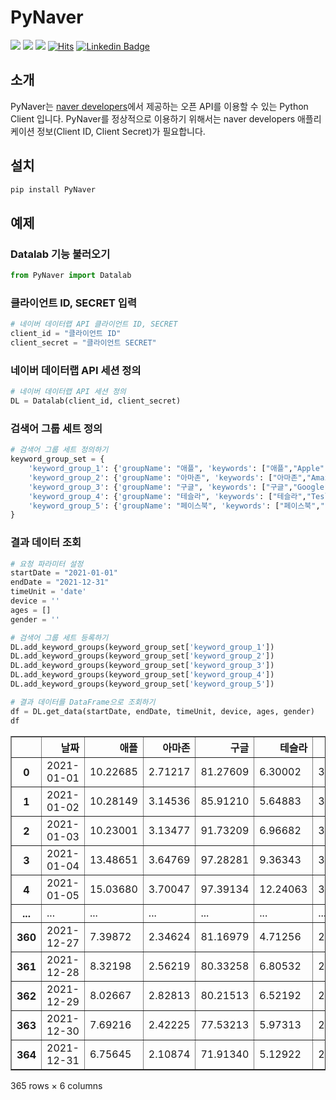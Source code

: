 # PyNaver

![](https://img.shields.io/badge/python-3.8-blue.svg)
![](https://img.shields.io/badge/pandas-1.3.5-red.svg)
![](https://img.shields.io/badge/api-naver-green.svg)
[![Hits](https://hits.seeyoufarm.com/api/count/incr/badge.svg?url=https%3A%2F%2Fgithub.com%2FWooilJeong%2FPyNaver&count_bg=%2300CBFF&title_bg=%23555555&icon=&icon_color=%23E7E7E7&title=hits&edge_flat=false)](https://hits.seeyoufarm.com)
[![Linkedin Badge](https://img.shields.io/badge/-WooilJeong-blue?style=plastic&logo=Linkedin&logoColor=white&link=https://www.linkedin.com/in/wooil/)](https://www.linkedin.com/in/wooil/) 

## 소개

PyNaver는 [naver developers](https://developers.naver.com/)에서 제공하는 오픈 API를 이용할 수 있는 Python Client 입니다. PyNaver를 정상적으로 이용하기 위해서는 naver developers 애플리케이션 정보(Client ID, Client Secret)가 필요합니다.

## 설치

```bash
pip install PyNaver
```

## 예제

### Datalab 기능 불러오기
```python
from PyNaver import Datalab
```

### 클라이언트 ID, SECRET 입력
```python
# 네이버 데이터랩 API 클라이언트 ID, SECRET
client_id = "클라이언트 ID"
client_secret = "클라이언트 SECRET"
```

### 네이버 데이터랩 API 세션 정의
```python
# 네이버 데이터랩 API 세션 정의
DL = Datalab(client_id, client_secret)
```

### 검색어 그룹 세트 정의
```python
# 검색어 그룹 세트 정의하기
keyword_group_set = {
    'keyword_group_1': {'groupName': "애플", 'keywords': ["애플","Apple","AAPL"]},
    'keyword_group_2': {'groupName': "아마존", 'keywords': ["아마존","Amazon","AMZN"]},
    'keyword_group_3': {'groupName': "구글", 'keywords': ["구글","Google","GOOGL"]},
    'keyword_group_4': {'groupName': "테슬라", 'keywords': ["테슬라","Tesla","TSLA"]},
    'keyword_group_5': {'groupName': "페이스북", 'keywords': ["페이스북","Facebook","FB"]}
}
```

### 결과 데이터 조회
```python
# 요청 파라미터 설정
startDate = "2021-01-01"
endDate = "2021-12-31"
timeUnit = 'date'
device = ''
ages = []
gender = ''

# 검색어 그룹 세트 등록하기
DL.add_keyword_groups(keyword_group_set['keyword_group_1'])
DL.add_keyword_groups(keyword_group_set['keyword_group_2'])
DL.add_keyword_groups(keyword_group_set['keyword_group_3'])
DL.add_keyword_groups(keyword_group_set['keyword_group_4'])
DL.add_keyword_groups(keyword_group_set['keyword_group_5'])

# 결과 데이터를 DataFrame으로 조회하기
df = DL.get_data(startDate, endDate, timeUnit, device, ages, gender)
df
```




<div>

<table border="1" class="dataframe">
  <thead>
    <tr style="text-align: right;">
      <th></th>
      <th>날짜</th>
      <th>애플</th>
      <th>아마존</th>
      <th>구글</th>
      <th>테슬라</th>
      <th>페이스북</th>
    </tr>
  </thead>
  <tbody>
    <tr>
      <th>0</th>
      <td>2021-01-01</td>
      <td>10.22685</td>
      <td>2.71217</td>
      <td>81.27609</td>
      <td>6.30002</td>
      <td>38.51378</td>
    </tr>
    <tr>
      <th>1</th>
      <td>2021-01-02</td>
      <td>10.28149</td>
      <td>3.14536</td>
      <td>85.91210</td>
      <td>5.64883</td>
      <td>34.69233</td>
    </tr>
    <tr>
      <th>2</th>
      <td>2021-01-03</td>
      <td>10.23001</td>
      <td>3.13477</td>
      <td>91.73209</td>
      <td>6.96682</td>
      <td>34.85066</td>
    </tr>
    <tr>
      <th>3</th>
      <td>2021-01-04</td>
      <td>13.48651</td>
      <td>3.64769</td>
      <td>97.28281</td>
      <td>9.36343</td>
      <td>36.27848</td>
    </tr>
    <tr>
      <th>4</th>
      <td>2021-01-05</td>
      <td>15.03680</td>
      <td>3.70047</td>
      <td>97.39134</td>
      <td>12.24063</td>
      <td>35.20878</td>
    </tr>
    <tr>
      <th>...</th>
      <td>...</td>
      <td>...</td>
      <td>...</td>
      <td>...</td>
      <td>...</td>
      <td>...</td>
    </tr>
    <tr>
      <th>360</th>
      <td>2021-12-27</td>
      <td>7.39872</td>
      <td>2.34624</td>
      <td>81.16979</td>
      <td>4.71256</td>
      <td>21.63808</td>
    </tr>
    <tr>
      <th>361</th>
      <td>2021-12-28</td>
      <td>8.32198</td>
      <td>2.56219</td>
      <td>80.33258</td>
      <td>6.80532</td>
      <td>21.85681</td>
    </tr>
    <tr>
      <th>362</th>
      <td>2021-12-29</td>
      <td>8.02667</td>
      <td>2.82813</td>
      <td>80.21513</td>
      <td>6.52192</td>
      <td>21.60685</td>
    </tr>
    <tr>
      <th>363</th>
      <td>2021-12-30</td>
      <td>7.69216</td>
      <td>2.42225</td>
      <td>77.53213</td>
      <td>5.97313</td>
      <td>21.34798</td>
    </tr>
    <tr>
      <th>364</th>
      <td>2021-12-31</td>
      <td>6.75645</td>
      <td>2.10874</td>
      <td>71.91340</td>
      <td>5.12922</td>
      <td>21.17217</td>
    </tr>
  </tbody>
</table>
<p>365 rows × 6 columns</p>
</div>


